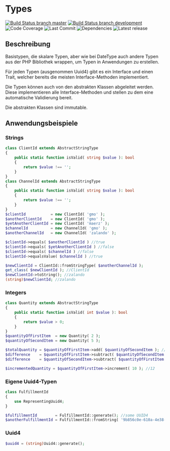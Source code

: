 # Types
[![Build Status branch master](https://circleci.com/gh/fortuneglobe/types/tree/master.svg?style=svg&circle-token=587e804d51907ff65998555361c338c32764c381)](https://circleci.com/gh/fortuneglobe/types/tree/master)
[![Build Status branch development](https://circleci.com/gh/fortuneglobe/types/tree/development.svg?style=svg&circle-token=587e804d51907ff65998555361c338c32764c381)](https://circleci.com/gh/fortuneglobe/types/tree/development)
![Code Coverage](https://img.shields.io/static/v1?label=coverage&message=87.33%&color=green)
![Last Commit](https://badgen.net/github/last-commit/fortuneglobe/types)
![Dependencies](https://badgen.net/github/dependents-repo/fortuneglobe/types)
![Latest release](https://badgen.net/github/release/fortuneglobe/types)


## Beschreibung

Basistypen, die skalare Typen, aber wie bei DateType auch andere Typen aus der PHP Bibliothek wrappen, um Typen in Anwendungen zu erstellen.

Für jeden Typen (ausgenommen Uuid4) gibt es ein Interface und einen Trait, welcher bereits die meisten Interface-Methoden implementiert.

Die Typen können auch von den abstrakten Klassen abgeleitet werden. Diese implementieren alle Interface-Methoden und stellen zu dem eine automatische Validierung bereit.

Die abstrakten Klassen sind immutable.

## Anwendungsbeispiele

### Strings

````PHP
class ClientId extends AbstractStringType
{
    public static function isValid( string $value ): bool
    {
        return $value !== '';
    }
}
class ChannelId extends AbstractStringType
{
    public static function isValid( string $value ): bool
    {
        return $value !== '';
    }
}
$clientId           = new ClientId( 'gmo' );
$anotherClientId    = new ClientId( 'gmo' );
$yetAnotherClientId = new ClientId( 'maerz' );
$channelId          = new ChannelId( 'gmo' );
$anotherChannelId   = new ChannelId( 'zalando' );

$clientId->equals( $anotherClientId ) //true
$clientId->equals( $yetAnotherClientId ) //false
$clientId->equals( $channelId ) //false
$clientId->equalsValue( $channelId ) //true

$newClientId = ClientId::fromStringType( $anotherChannelId );
get_class( $newClientId ); //ClientId
$newClientId->toString(); //zalando
(string)$newClientId; //zalando
````

### Integers

````PHP
class Quantity extends AbstractStringType
{
    public static function isValid( int $value ): bool
    {
        return $value > 0;
    }
}
$quantityOfFirstItem  = new Quantity( 2 );
$quantityOfSecondItem = new Quantity( 5 );

$totalQuantity = $quantityOfFirstItem->add( $quantityOfSecondItem ); //7
$difference    = $quantityOfFirstItem->subtract( $quantityOfSecondItem ); //throws ValidationException
$difference    = $quantityOfSecondItem->subtract( $quantityOfFirstItem ); //3

$incrementedQuantity = $quantityOfFirstItem->increment( 10 ); //12
````

### Eigene Uuid4-Typen

````PHP
class FulfillmentId
{
    use RepresentingUuid4;
}

$fulfillmentId        = FulfillmentId::generate(); //some UUID4
$anotherFulfillmentId = FulfillmentId::fromString( '9b856c0e-610a-4e38-9ea6-b9ac63cfb521' ); 
````

### Uuid4

````PHP
$uuid4 = (string)Uuid4::generate();
````
